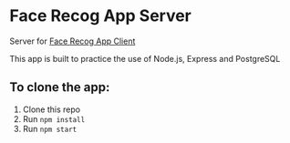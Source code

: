 # Face Recog App Server

Server for [Face Recog App Client]([https://terencechew.github.io/face-recog-app-client/](https://github.com/TerenceChew/face-recog-app-client))

This app is built to practice the use of Node.js, Express and PostgreSQL

## To clone the app:

1. Clone this repo
2. Run `npm install`
3. Run `npm start`
